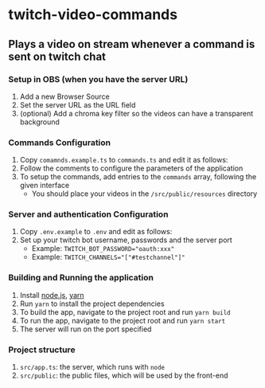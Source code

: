 # twitch-video-commands

## Plays a video on stream whenever a command is sent on twitch chat

### Setup in OBS (when you have the server URL)
1) Add a new Browser Source
2) Set the server URL as the URL field
3) (optional) Add a chroma key filter so the videos can have a transparent background

### Commands Configuration
1) Copy `comamnds.example.ts` to `commands.ts` and edit it as follows:
2) Follow the comments to configure the parameters of the application
3) To setup the commands, add entries to the `commands` array, following the given interface
   * You should place your videos in the `/src/public/resources` directory

### Server and authentication Configuration
1) Copy `.env.example` to `.env` and edit as follows:
2) Set up your twitch bot username, passwords and the server port
   * Example: `TWITCH_BOT_PASSWORD="oauth:xxx"`
   * Example: `TWITCH_CHANNELS="["#testchannel"]"`

### Building and Running the application
1) Install [node.js](https://nodejs.org/en/download/), [yarn](https://classic.yarnpkg.com/en/docs/install)
2) Run `yarn` to install the project dependencies
3) To build the app, navigate to the project root and run `yarn build`
4) To run the app, navigate to the project root and run `yarn start`
5) The server will run on the port specified

### Project structure
1) `src/app.ts`: the server, which runs with `node`
2) `src/public`: the public files, which will be used by the front-end
